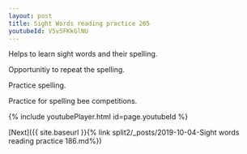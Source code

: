 ```yaml
---
layout: post
title: Sight Words reading practice 265
youtubeId: V5v5FKkGlNU
---
```

 
 
Helps to learn sight words and their spelling.

Opportunitiy to repeat the spelling. 

Practice spelling. 
 
Practice for spelling bee competitions. 
 
{% include youtubePlayer.html id=page.youtubeId %}
 
 

[Next]({{ site.baseurl }}{% link  split2/_posts/2019-10-04-Sight words reading practice 186.md%})
 
